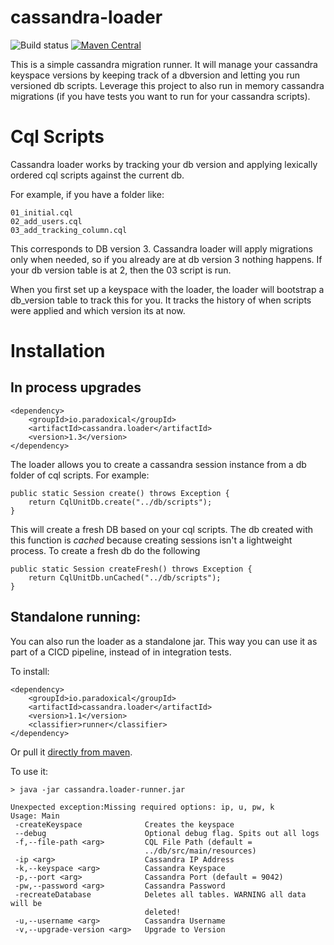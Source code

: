 cassandra-loader
========================

![Build status](https://travis-ci.org/paradoxical-io/cassandra-loader.svg?branch=master)
[![Maven Central](https://img.shields.io/maven-central/v/io.paradoxical/cassandra-loader.svg?maxAge=2592000)](http://search.maven.org/#search%7Cgav%7C1%7Cg%3A%22io.paradoxical%22%20AND%20a%3A%22cassandra.loader%22)

This is a simple cassandra migration runner. It will manage your cassandra keyspace versions by keeping track of a 
dbversion and letting you run versioned db scripts. Leverage this project to also run in memory cassandra migrations 
(if you have tests you want to run for your cassandra scripts).

# Cql Scripts

Cassandra loader works by tracking your db version and applying lexically ordered cql scripts against the current db.

For example, if you have a folder like:

```
01_initial.cql
02_add_users.cql
03_add_tracking_column.cql
```

This corresponds to DB version 3.  Cassandra loader will apply migrations only when needed, so if you already are at db version 3 nothing happens. If your db version table is at 2, then the 03 script is run.

When you first set up a keyspace with the loader, the loader will bootstrap a db_version table to track this for you. It tracks the history of when scripts were applied and which version its at now.

# Installation

## In process upgrades

```
<dependency>
    <groupId>io.paradoxical</groupId>
    <artifactId>cassandra.loader</artifactId>
    <version>1.3</version>
</dependency>
```

The loader allows you to create a cassandra session instance from a db folder of cql scripts. For example:

```
public static Session create() throws Exception {
    return CqlUnitDb.create("../db/scripts");
}
```

This will create a fresh DB based on your cql scripts.  The db created with this function is *cached* because creating sessions isn't a lightweight process.  To create a fresh db do the following

```
public static Session createFresh() throws Exception {
    return CqlUnitDb.unCached("../db/scripts");
}
```

## Standalone running:

You can also run the loader as a standalone jar.  This way you can use it as part of a CICD pipeline, instead of in integration tests.

To install:

```
<dependency>
    <groupId>io.paradoxical</groupId>
    <artifactId>cassandra.loader</artifactId>
    <version>1.1</version>
    <classifier>runner</classifier>
</dependency>
```

Or pull it [directly from maven](https://repo1.maven.org/maven2/io/paradoxical/cassandra.loader/1.1/cassandra.loader-1.1-runner.jar).

To use it:


```
> java -jar cassandra.loader-runner.jar

Unexpected exception:Missing required options: ip, u, pw, k
Usage: Main
 -createKeyspace              Creates the keyspace
 --debug                      Optional debug flag. Spits out all logs
 -f,--file-path <arg>         CQL File Path (default =
                              ../db/src/main/resources)
 -ip <arg>                    Cassandra IP Address
 -k,--keyspace <arg>          Cassandra Keyspace
 -p,--port <arg>              Cassandra Port (default = 9042)
 -pw,--password <arg>         Cassandra Password
 -recreateDatabase            Deletes all tables. WARNING all data will be
                              deleted!
 -u,--username <arg>          Cassandra Username
 -v,--upgrade-version <arg>   Upgrade to Version
